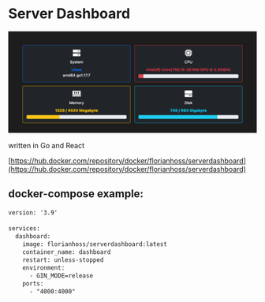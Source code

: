 # Server Dashboard

![screenshot](images/screenshot.png)

written in Go and React

[https://hub.docker.com/repository/docker/florianhoss/serverdashboard](https://hub.docker.com/repository/docker/florianhoss/serverdashboard)

## docker-compose example:

```
version: '3.9'

services:
  dashboard:
    image: florianhoss/serverdashboard:latest
    container_name: dashboard
    restart: unless-stopped
    environment:
      - GIN_MODE=release
    ports:
      - "4000:4000"
```
